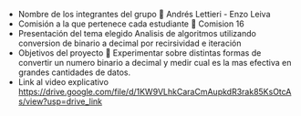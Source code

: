 - Nombre de los integrantes del grupo 👥
    Andrés Lettieri - Enzo Leiva
- Comisión a la que pertenece cada estudiante 🏫
    Comision 16
- Presentación del tema elegido
    Analisis de algoritmos utilizando conversion de binario a decimal por recirsividad e iteración
- Objetivos del proyecto 🎯
    Experimentar sobre distintas formas de convertir un numero binario a decimal y medir cual es la mas efectiva en grandes cantidades de datos. 
- Link al video explicativo
https://drive.google.com/file/d/1KW9VLhkCaraCmAupkdR3rak85KsOtcAs/view?usp=drive_link
